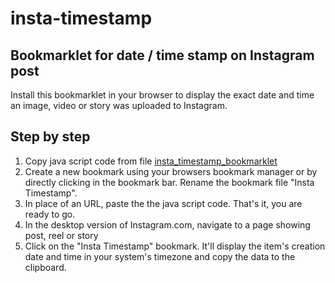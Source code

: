 # insta-timestamp
## Bookmarklet for date / time stamp on Instagram post
Install this bookmarklet in your browser to display the exact date and time an image, video or story was uploaded to Instagram.

## Step by step
1) Copy java script code from file [insta_timestamp_bookmarklet]([insta_timestamp_bookmarklet](https://github.com/stegers/insta-timestamp/blob/main/insta_timestamp_bookmarklet))
2) Create a new bookmark using your browsers bookmark manager or by directly clicking in the bookmark bar. Rename the bookmark file "Insta Timestamp".
3) In place of an URL, paste the the java script code. That's it, you are ready to go. 
4) In the desktop version of Instagram.com, navigate to a page showing post, reel or story 
5) Click on the "Insta Timestamp" bookmark. It'll display the item's creation date and time in your system's timezone and copy the data to the clipboard.  
